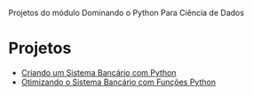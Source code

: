 Projetos do módulo Dominando o Python Para Ciência de Dados

# Projetos
- [Criando um Sistema Bancário com Python](<./Criando um Sistema Bancário com Python>)
- [Otimizando o Sistema Bancário com Funções Python](<./Otimizando o Sistema Bancário com Funções Python/>)
